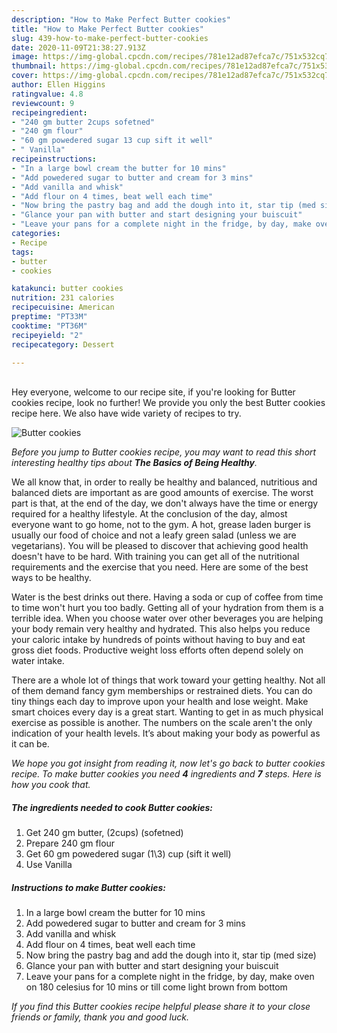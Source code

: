 ```yaml
---
description: "How to Make Perfect Butter cookies"
title: "How to Make Perfect Butter cookies"
slug: 439-how-to-make-perfect-butter-cookies
date: 2020-11-09T21:38:27.913Z
image: https://img-global.cpcdn.com/recipes/781e12ad87efca7c/751x532cq70/butter-cookies-recipe-main-photo.jpg
thumbnail: https://img-global.cpcdn.com/recipes/781e12ad87efca7c/751x532cq70/butter-cookies-recipe-main-photo.jpg
cover: https://img-global.cpcdn.com/recipes/781e12ad87efca7c/751x532cq70/butter-cookies-recipe-main-photo.jpg
author: Ellen Higgins
ratingvalue: 4.8
reviewcount: 9
recipeingredient:
- "240 gm butter 2cups sofetned"
- "240 gm flour"
- "60 gm powedered sugar 13 cup sift it well"
- " Vanilla"
recipeinstructions:
- "In a large bowl cream the butter for 10 mins"
- "Add powedered sugar to butter and cream for 3 mins"
- "Add vanilla and whisk"
- "Add flour on 4 times, beat well each time"
- "Now bring the pastry bag and add the dough into it, star tip (med size)"
- "Glance your pan with butter and start designing your buiscuit"
- "Leave your pans for a complete night in the fridge, by day, make oven on 180 celesius for 10 mins or till come light brown from bottom"
categories:
- Recipe
tags:
- butter
- cookies

katakunci: butter cookies 
nutrition: 231 calories
recipecuisine: American
preptime: "PT33M"
cooktime: "PT36M"
recipeyield: "2"
recipecategory: Dessert

---
```

<br>
Hey everyone, welcome to our recipe site, if you're looking for Butter cookies recipe, look no further! We provide you only the best Butter cookies recipe here. We also have wide variety of recipes to try.
<br>


![Butter cookies](https://img-global.cpcdn.com/recipes/781e12ad87efca7c/751x532cq70/butter-cookies-recipe-main-photo.jpg)

<i>Before you jump to Butter cookies recipe, you may want to read this short interesting healthy tips about <strong>The Basics of Being Healthy</strong>.</i>

We all know that, in order to really be healthy and balanced, nutritious and balanced diets are important as are good amounts of exercise. The worst part is that, at the end of the day, we don't always have the time or energy required for a healthy lifestyle. At the conclusion of the day, almost everyone want to go home, not to the gym. A hot, grease laden burger is usually our food of choice and not a leafy green salad (unless we are vegetarians). You will be pleased to discover that achieving good health doesn't have to be hard. With training you can get all of the nutritional requirements and the exercise that you need. Here are some of the best ways to be healthy.

Water is the best drinks out there. Having a soda or cup of coffee from time to time won't hurt you too badly. Getting all of your hydration from them is a terrible idea. When you choose water over other beverages you are helping your body remain very healthy and hydrated. This also helps you reduce your caloric intake by hundreds of points without having to buy and eat gross diet foods. Productive weight loss efforts often depend solely on water intake.

There are a whole lot of things that work toward your getting healthy. Not all of them demand fancy gym memberships or restrained diets. You can do tiny things each day to improve upon your health and lose weight. Make smart choices every day is a great start. Wanting to get in as much physical exercise as possible is another. The numbers on the scale aren't the only indication of your health levels. It’s about making your body as powerful as it can be. 


<i>We hope you got insight from reading it, now let's go back to butter cookies recipe. To make butter cookies you need <strong>4</strong> ingredients and <strong>7</strong> steps. Here is how you cook that.
</i>

##### The ingredients needed to cook Butter cookies:

1. Get 240 gm butter, (2cups) (sofetned)
1. Prepare 240 gm flour
1. Get 60 gm powedered sugar (1\3) cup (sift it well)
1. Use  Vanilla


##### Instructions to make Butter cookies:

1. In a large bowl cream the butter for 10 mins
1. Add powedered sugar to butter and cream for 3 mins
1. Add vanilla and whisk
1. Add flour on 4 times, beat well each time
1. Now bring the pastry bag and add the dough into it, star tip (med size)
1. Glance your pan with butter and start designing your buiscuit
1. Leave your pans for a complete night in the fridge, by day, make oven on 180 celesius for 10 mins or till come light brown from bottom


<i>If you find this Butter cookies recipe helpful please share it to your close friends or family, thank you and good luck.</i>
